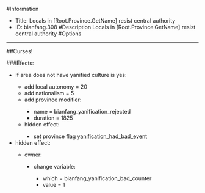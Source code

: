 #Information
 - Title: Locals in [Root.Province.GetName] resist central authority
 - ID: bianfang.308
#Description
Locals in [Root.Province.GetName] resist central authority
#Options

___
##Curses!

###Efects:<ul><li>If area does not have yanified culture is yes:</li><ul><li>add local autonomy = 20</li><li>add nationalism = 5</li><li>add province modifier:</li><ul><li>name = bianfang_yanification_rejected</li><li>duration = 1825</li></ul><li>hidden effect:</li><ul><li>set province flag [yanification_had_bad_event](../flags/yanification_had_bad_event.md)</li></ul></ul><li>hidden effect:</li><ul><li>owner:</li><ul><li>change variable:</li><ul><li>which = bianfang_yanification_bad_counter</li><li>value = 1</li></ul></ul></ul></ul>
